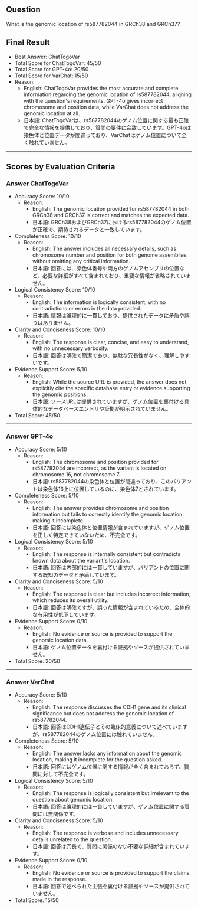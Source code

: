 ## Question

What is the genomic location of rs587782044 in GRCh38 and GRCh37?

## Final Result

- Best Answer: ChatTogoVar
- Total Score for ChatTogoVar: 45/50
- Total Score for GPT-4o: 20/50
- Total Score for VarChat: 15/50
- Reason:
  - English: ChatTogoVar provides the most accurate and complete information regarding the genomic location of rs587782044, aligning with the question's requirements. GPT-4o gives incorrect chromosome and position data, while VarChat does not address the genomic location at all.
  - 日本語: ChatTogoVarは、rs587782044のゲノム位置に関する最も正確で完全な情報を提供しており、質問の要件に合致しています。GPT-4oは染色体と位置データが間違っており、VarChatはゲノム位置について全く触れていません。

---

## Scores by Evaluation Criteria

### Answer ChatTogoVar
- Accuracy Score: 10/10
  - Reason: 
    - English: The genomic location provided for rs587782044 in both GRCh38 and GRCh37 is correct and matches the expected data.
    - 日本語: GRCh38およびGRCh37におけるrs587782044のゲノム位置が正確で、期待されるデータと一致しています。
- Completeness Score: 10/10
  - Reason: 
    - English: The answer includes all necessary details, such as chromosome number and position for both genome assemblies, without omitting any critical information.
    - 日本語: 回答には、染色体番号や両方のゲノムアセンブリの位置など、必要な詳細がすべて含まれており、重要な情報が省略されていません。
- Logical Consistency Score: 10/10
  - Reason: 
    - English: The information is logically consistent, with no contradictions or errors in the data provided.
    - 日本語: 情報は論理的に一貫しており、提供されたデータに矛盾や誤りはありません。
- Clarity and Conciseness Score: 10/10
  - Reason: 
    - English: The response is clear, concise, and easy to understand, with no unnecessary verbosity.
    - 日本語: 回答は明確で簡潔であり、無駄な冗長性がなく、理解しやすいです。
- Evidence Support Score: 5/10
  - Reason: 
    - English: While the source URL is provided, the answer does not explicitly cite the specific database entry or evidence supporting the genomic positions.
    - 日本語: ソースURLは提供されていますが、ゲノム位置を裏付ける具体的なデータベースエントリや証拠が明示されていません。
- Total Score: 45/50

---

### Answer GPT-4o
- Accuracy Score: 5/10
  - Reason: 
    - English: The chromosome and position provided for rs587782044 are incorrect, as the variant is located on chromosome 16, not chromosome 7.
    - 日本語: rs587782044の染色体と位置が間違っており、このバリアントは染色体16上に位置しているのに、染色体7とされています。
- Completeness Score: 5/10
  - Reason: 
    - English: The answer provides chromosome and position information but fails to correctly identify the genomic location, making it incomplete.
    - 日本語: 回答には染色体と位置情報が含まれていますが、ゲノム位置を正しく特定できていないため、不完全です。
- Logical Consistency Score: 5/10
  - Reason: 
    - English: The response is internally consistent but contradicts known data about the variant's location.
    - 日本語: 回答は内部的には一貫していますが、バリアントの位置に関する既知のデータと矛盾しています。
- Clarity and Conciseness Score: 5/10
  - Reason: 
    - English: The response is clear but includes incorrect information, which reduces its overall utility.
    - 日本語: 回答は明確ですが、誤った情報が含まれているため、全体的な有用性が低下しています。
- Evidence Support Score: 0/10
  - Reason: 
    - English: No evidence or source is provided to support the genomic location data.
    - 日本語: ゲノム位置データを裏付ける証拠やソースが提供されていません。
- Total Score: 20/50

---

### Answer VarChat
- Accuracy Score: 5/10
  - Reason: 
    - English: The response discusses the CDH1 gene and its clinical significance but does not address the genomic location of rs587782044.
    - 日本語: 回答はCDH1遺伝子とその臨床的意義について述べていますが、rs587782044のゲノム位置には触れていません。
- Completeness Score: 5/10
  - Reason: 
    - English: The answer lacks any information about the genomic location, making it incomplete for the question asked.
    - 日本語: 回答にはゲノム位置に関する情報が全く含まれておらず、質問に対して不完全です。
- Logical Consistency Score: 5/10
  - Reason: 
    - English: The response is logically consistent but irrelevant to the question about genomic location.
    - 日本語: 回答は論理的には一貫していますが、ゲノム位置に関する質問には無関係です。
- Clarity and Conciseness Score: 5/10
  - Reason: 
    - English: The response is verbose and includes unnecessary details unrelated to the question.
    - 日本語: 回答は冗長で、質問に関係のない不要な詳細が含まれています。
- Evidence Support Score: 0/10
  - Reason: 
    - English: No evidence or source is provided to support the claims made in the response.
    - 日本語: 回答で述べられた主張を裏付ける証拠やソースが提供されていません。
- Total Score: 15/50